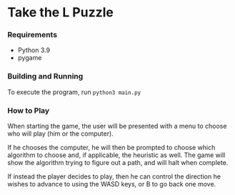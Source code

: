 # Take the L Puzzle

### Requirements

- Python 3.9
- pygame

### Building and Running

To execute the program, run `python3 main.py`

### How to Play

When starting the game, the user will be presented with a menu to choose who will play (him or the computer).

If he chooses the computer, he will then be prompted to choose which algorithm to choose and, if applicable, the heuristic as well. The game will show the algorithm trying to figure out a path, and will halt when complete.

If instead the player decides to play, then he can control the direction he wishes to advance to using the WASD keys, or B to go back one move.
